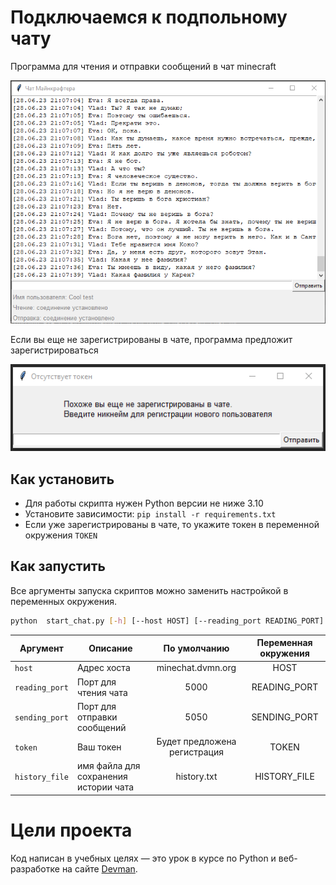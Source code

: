 # Подключаемся к подпольному чату

Программа для чтения и отправки сообщений в чат minecraft

![](images/chat.png)

Если вы еще не зарегистрированы в чате, программа предложит зарегистрироваться

![](images/reg.png)

## Как установить

- Для работы скрипта нужен Python версии не ниже 3.10
- Установите зависимости: `pip install -r requirements.txt`
- Если уже зарегистрированы в чате, то укажите токен в переменной окружения `TOKEN`

## Как запустить

Все аргументы запуска скриптов можно заменить настройкой в переменных окружения.

```bash
python  start_chat.py [-h] [--host HOST] [--reading_port READING_PORT] [--sending_port SENDING_PORT] [--token TOKEN] [--history_file HISTORY_FILE]
```

| Аргумент       | Описание                              |         По умолчанию         | Переменная окружения |
|----------------|---------------------------------------|:----------------------------:|:--------------------:|
| `host`         | Адрес хоста                           |      minechat.dvmn.org       |         HOST         |
| `reading_port` | Порт для чтения чата                  |             5000             |     READING_PORT     |
| `sending_port` | Порт для отправки сообщений           |             5050             |     SENDING_PORT     |
| `token`        | Ваш токен                             | Будет предложена регистрация |        TOKEN         |
| `history_file` | имя файла для сохранения истории чата |         history.txt          |     HISTORY_FILE     |


# Цели проекта

Код написан в учебных целях — это урок в курсе по Python и веб-разработке на сайте [Devman](https://dvmn.org).